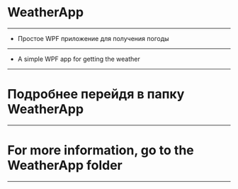 # WeatherApp
---
- Простое WPF приложение для получения погоды
---
- A simple WPF app for getting the weather
---
# Подробнее перейдя в папку WeatherApp
---
# For more information, go to the WeatherApp folder
---
